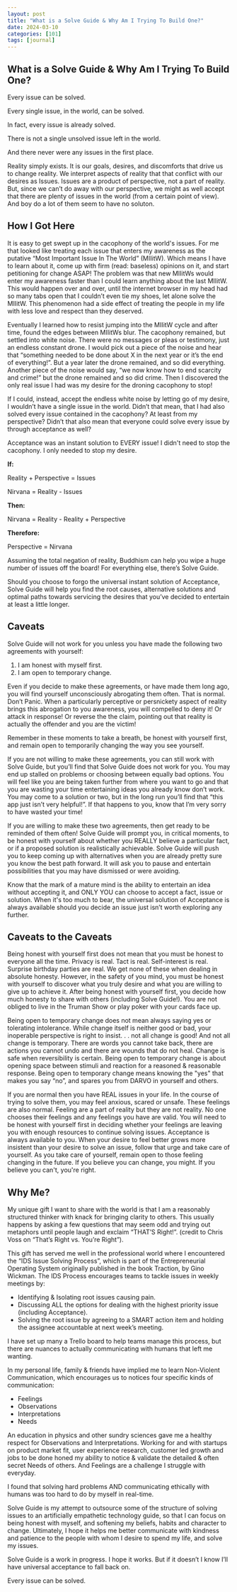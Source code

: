 ```yaml
---
layout: post
title: "What is a Solve Guide & Why Am I Trying To Build One?"
date: 2024-03-10
categories: [101]
tags: [journal]
---
```


## What is a Solve Guide & Why Am I Trying To Build One? 

Every issue can be solved.

Every single issue, in the world, can be solved.

In fact, every issue is already solved.

There is not a single unsolved issue left in the world.

And there never were any issues in the first place.

Reality simply exists. It is our goals, desires, and discomforts that drive us to change reality. We interpret aspects of reality that that conflict with our desires as Issues. Issues are a product of perspective, not a part of reality. But, since we can’t do away with our perspective, we might as well accept that there are plenty of issues in the world (from a certain point of view). And boy do a lot of them seem to have no soluton.

## How I Got Here

It is easy to get swept up in the cacophony of the world's issues. For me that looked like treating each issue that enters my awareness as the putative “Most Important Issue In The World” (MIIitW). Which means I have to learn about it, come up with firm (read: baseless) opinions on it, and start petitioning for change ASAP! The problem was that new MIIitWs would enter my awareness faster than I could learn anything about the last MIIitW. This would happen over and over, until the internet browser in my head had so many tabs open that I couldn’t even tie my shoes, let alone solve the MIIitW. This phenomenon had a side effect of treating the people in my life with less love and respect than they deserved.

Eventually I learned how to resist jumping into the MIIitW cycle and after time, found the edges between MIIitWs blur. The cacophony remained, but settled into white noise. There were no messages or pleas or testimony, just an endless constant drone. I would pick out a piece of the noise and hear that “something needed to be done about X in the next year or it’s the end of everything!”. But a year later the drone remained, and so did everything. Another piece of the noise would say, “we now know how to end scarcity and crime!” but the drone remained and so did crime. Then I discovered the only real issue I had was my desire for the droning cacophony to stop!

If I could, instead, accept the endless white noise by letting go of my desire, I wouldn’t have a single issue in the world. Didn’t that mean, that I had also solved every issue contained in the cacophony? At least from my perspective? Didn’t that also mean that everyone could solve every issue by through acceptance as well?

Acceptance was an instant solution to EVERY issue! I didn't need to stop the cacophony. I only needed to stop my desire.

**If:**

Reality + Perspective = Issues

Nirvana = Reality - Issues

**Then:**

Nirvana = Reality - Reality + Perspective

**Therefore:**

Perspective = Nirvana

Assuming the total negation of reality, Buddhism can help you wipe a huge number of issues off the board! For everything else, there’s Solve Guide.

Should you choose to forgo the universal instant solution of Acceptance, Solve Guide will help you find the root causes, alternative solutions and optimal paths towards servicing the desires that you’ve decided to entertain at least a little longer.

## Caveats

Solve Guide will not work for you unless you have made the following two agreements with yourself:

1. I am honest with myself first.
1. I am open to temporary change.

Even if you decide to make these agreements, or have made them long ago, you will find yourself unconsciously abrogating them often. That is normal. Don’t Panic. When a particularly perceptive or persnickety aspect of reality brings this abrogation to you awareness, you will compelled to deny it! Or attack in response! Or reverse the the claim, pointing out that reality is actually the offender and you are the victim!

Remember in these moments to take a breath, be honest with yourself first, and remain open to temporarily changing the way you see yourself.

If you are not willing to make these agreements, you can still work with Solve Guide, but you’ll find that Solve Guide does not work for you. You may end up stalled on problems or choosing between equally bad options. You will feel like you are being taken further from where you want to go and that you are wasting your time entertaining ideas you already know don’t work. You may come to a solution or two, but in the long run you’ll find that “this app just isn’t very helpful!”. If that happens to you, know that I’m very sorry to have wasted your time!

If you are willing to make these two agreements, then get ready to be reminded of them often! Solve Guide will prompt you, in critical moments, to be honest with yourself about whether you REALLY believe a particular fact, or if a proposed solution is realistically achievable. Solve Guide will push you to keep coming up with alternatives when you are already pretty sure you know the best path forward. It will ask you to pause and entertain possibilities that you may have dismissed or were avoiding.

Know that the mark of a mature mind is the ability to entertain an idea without accepting it, and ONLY YOU can choose to accept a fact, issue or solution. When it's too much to bear, the universal solution of Acceptance is always available should you decide an issue just isn’t worth exploring any further.

## Caveats to the Caveats

Being honest with yourself first does not mean that you must be honest to everyone all the time. Privacy is real. Tact is real. Self-interest is real. Surprise birthday parties are real. We get none of these when dealing in absolute honesty. However, in the safety of you mind, you must be honest with yourself to discover what you truly desire and what you are willing to give up to achieve it.  After being honest with yourself first, you decide how much honesty to share with others (including Solve Guide!). You are not obliged to live in the Truman Show or play poker with your cards face up.

Being open to temporary change does not mean always saying yes or tolerating intolerance. While change itself is neither good or bad, your inoperable perspective is right to insist. . . not all change is good! And not all change is temporary. There are words you cannot take back, there are actions you cannot undo and there are wounds that do not heal. Change is safe when reversibility is certain. Being open to temporary change is about opening space between stimuli and reaction for a reasoned & reasonable response. Being open to temporary change means knowing the "yes" that makes you say “no”, and spares you from DARVO in yourself and others.

If you are normal then you have REAL issues in your life. In the course of trying to solve them, you may feel anxious, scared or unsafe. These feelings are also normal. Feeling are a part of reality but they are not reality. No one chooses their feelings and any feelings you have are valid. You will need to be honest with yourself first in deciding whether your feelings are leaving you with enough resources to continue solving issues. Acceptance is always available to you. When your desire to feel better grows more insistent than your desire to solve an issue, follow that urge and take care of yourself. As you take care of yourself, remain open to those feeling changing in the future. If you believe you can change, you might. If you believe you can't, you're right.

## Why Me?

My unique gift I want to share with the world is that I am a reasonably structured thinker with knack for bringing clarity to others. This usually happens by asking a few questions that may seem odd and trying out metaphors until people laugh and exclaim “THAT’S Right!”.  (credit to Chris Voss on “That’s Right vs. You’re Right”).

This gift has served me well in the professional world where I encountered the “IDS Issue Solving Process”, which is part of the Entrepreneurial Operating System originally published in the book Traction, by Gino Wickman. The IDS Process encourages teams to tackle issues in weekly meetings by:

- Identifying & Isolating root issues causing pain.
- Discussing ALL the options for dealing with the highest priority issue (including Acceptance).
- Solving the root issue by agreeing to a SMART action item and holding the assignee accountable at next week’s meeting.

I have set up many a Trello board to help teams manage this process, but there are nuances to actually communicating with humans that left me wanting.

In my personal life, family & friends have implied me to learn Non-Violent Communication, which encourages us to notices four specific kinds of communication:

- Feelings
- Observations
- Interpretations
- Needs

An education in physics and other sundry sciences gave me a healthy respect for Observations and Interpretations. Working for and with startups on product market fit, user experience research, customer led growth and jobs to be done honed my ability to notice & validate the detailed & often secret Needs of others. And Feelings are a challenge I struggle with everyday.

I found that solving hard problems AND communicating ethically with humans was too hard to do by myself in real-time.

Solve Guide is my attempt to outsource some of the structure of solving issues to an artificially empathetic technology guide, so that I can focus on being honest with myself, and softening my beliefs, habits and character to change. Ultimately, I hope it helps me better communicate with kindness and patience to the people with whom I desire to spend my life, and solve my issues.

Solve Guide is a work in progress. I hope it works. But if it doesn’t I know I’ll have universal acceptance to fall back on.

Every issue can be solved.

